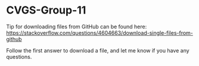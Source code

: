 # CVGS-Group-11

Tip for downloading files from GitHub can be found here: https://stackoverflow.com/questions/4604663/download-single-files-from-github

Follow the first answer to download a file, and let me know if you have any questions.
